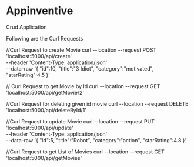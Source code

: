 # Appinventive
Crud Application

Following are the Curl Requests

//Curl Request to create Movie
curl --location --request POST 'localhost:5000/api/create' \
--header 'Content-Type: application/json' \
--data-raw '{
    "id":10,
    "title":"3 Idiot",
    "category":"motivated",
    "starRating":4.5
}'

// Curl Request to get Movie by Id
curl --location --request GET 'localhost:5000/api/getMovie/2'

//Curl Request for deleting given id movie 
curl --location --request DELETE 'localhost:5000/api/deleteById/1'

//Curl Request to update Movie
curl --location --request PUT 'localhost:5000/api/update' \
--header 'Content-Type: application/json' \
--data-raw '{
    "id":5,
    "title":"Robot",
    "category":"action",
    "starRating":4.8
}'

//Curl Request to get List of Movies
curl --location --request GET 'localhost:5000/api/getMovies'
